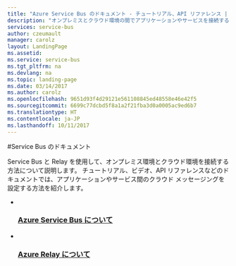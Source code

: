 ```yaml
---
title: "Azure Service Bus のドキュメント - チュートリアル、API リファレンス | Microsoft Docs"
description: "オンプレミスとクラウド環境の間でアプリケーションやサービスを接続するメッセージングを設定する方法について説明します。  チュートリアル、ビデオ、API リファレンスなどを提供します。"
services: service-bus
author: czeumault
manager: carolz
layout: LandingPage
ms.assetid: 
ms.service: service-bus
ms.tgt_pltfrm: na
ms.devlang: na
ms.topic: landing-page
ms.date: 03/14/2017
ms.author: carolz
ms.openlocfilehash: 9651d93f4d29121e561108845ed48558e46e42f5
ms.sourcegitcommit: 6699c77dcbd5f8a1a2f21fba3d0a0005ac9ed6b7
ms.translationtype: HT
ms.contentlocale: ja-JP
ms.lasthandoff: 10/11/2017
---
```

#<a name="service-bus-documentation"></a>Service Bus のドキュメント

Service Bus と Relay を使用して、オンプレミス環境とクラウド環境を接続する方法について説明します。 チュートリアル、ビデオ、API リファレンスなどのドキュメントでは、アプリケーションやサービス間のクラウド メッセージングを設定する方法を紹介します。

<ul class="panelContent cardsFTitle">
    <li>
        <a href="/azure/service-bus-messaging">
        <div class="cardSize">
            <div class="cardPadding">
                <div class="card">
                    <div class="cardImageOuter">
                        <div class="cardImage">
                            <img src="media/index/service-bus.svg" alt="" />
                        </div>
                    </div>
                    <div class="cardText">
                        <h3>Azure Service Bus について</h3>
                    </div>
                </div>
            </div>
        </div>
        </a>
    </li>
    <li>
        <a href="/azure/service-bus-relay">
        <div class="cardSize">
            <div class="cardPadding">
                <div class="card">
                    <div class="cardImageOuter">
                        <div class="cardImage">
                            <img src="media/index/relay.svg" alt="" />
                        </div>
                    </div>
                    <div class="cardText">
                        <h3>Azure Relay について</h3>
                    </div>
                </div>
            </div>
        </div>
        </a>
    </li>
</ul>